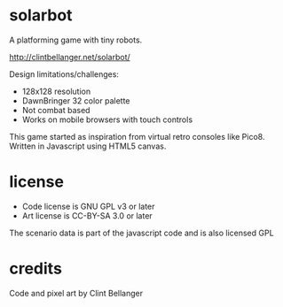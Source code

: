 # solarbot

A platforming game with tiny robots.

http://clintbellanger.net/solarbot/

Design limitations/challenges:

- 128x128 resolution
- DawnBringer 32 color palette
- Not combat based
- Works on mobile browsers with touch controls

This game started as inspiration from virtual retro consoles like Pico8. Written in Javascript using HTML5 canvas.

# license

- Code license is GNU GPL v3 or later
- Art license is CC-BY-SA 3.0 or later

The scenario data is part of the javascript code and is also licensed GPL

# credits

Code and pixel art by Clint Bellanger
